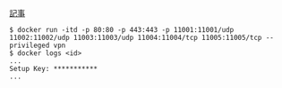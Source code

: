 
[記事](http://sambaiz.net/article/39/)

```
$ docker run -itd -p 80:80 -p 443:443 -p 11001:11001/udp 11002:11002/udp 11003:11003/udp 11004:11004/tcp 11005:11005/tcp --privileged vpn
$ docker logs <id>
...
Setup Key: ***********
...
```
